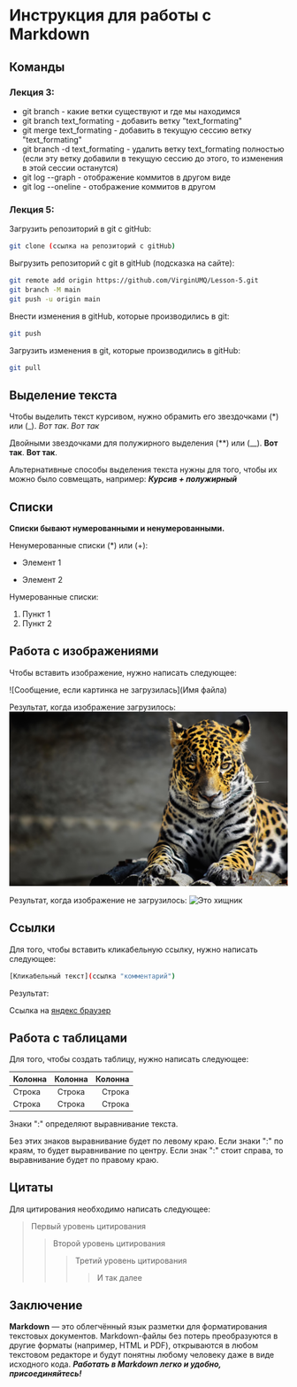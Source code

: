 # Инструкция для работы с Markdown

## Команды

### Лекция 3: 

* git branch - какие ветки существуют и где мы находимся
* git branch text_formating - добавить ветку "text_formating"
* git merge text_formating - добавить в текущую сессию ветку "text_formating"
* git branch -d text_formating - удалить ветку text_formating полностью (если эту ветку добавили в текущую сессию до этого, то изменения в этой сессии останутся)
* git log --graph - отображение коммитов в другом виде
* git log --oneline - отображение коммитов в другом

### Лекция 5:

Загрузить репозиторий в git с gitHub:
```sh
git clone (ссылка на репозиторий с gitHub)
```

Выгрузить репозиторий с git в gitHub (подсказка на сайте):
```sh
git remote add origin https://github.com/VirginUMQ/Lesson-5.git
git branch -M main
git push -u origin main
```

Внести изменения в gitHub, которые производились в git:
```sh
git push
```
Загрузить изменения в git, которые производились в gitHub:
```sh
git pull
```

## Выделение текста

Чтобы выделить текст курсивом, нужно обрамить его звездочками (*) или (_). *Вот так*. _Вот так_

Двойными звездочками для полужирного выделения (**) или (__). **Вот так**. __Вот так__.

Альтернативные способы выделения текста нужны для того, чтобы их можно было совмещать, например: *__Курсив + полужирный__* 

## Списки

**Списки бывают нумерованными и ненумерованными.**

Ненумерованные списки (*) или (+):
* Элемент 1
+ Элемент 2

Нумерованные списки:
1. Пункт 1
2. Пункт 2

## Работа с изображениями

Чтобы вставить изображение, нужно написать следующее:

![Сообщение, если картинка не загрузилась](Имя файла)

Результат, когда изображение загрузилось:
![Это хищник](killer.jpeg)

Результат, когда изображение не загрузилось:
![Это хищник](kill.jpeg) 

## Ссылки

Для того, чтобы вставить кликабельную ссылку, нужно написать следующее:

```sh
[Кликабельный текст](ссылка "комментарий")
```

Результат: 

Ссылка на [яндекс браузер](https://ya.ru/ "Нажми")

## Работа с таблицами

Для того, чтобы создать таблицу, нужно написать следующее:

Колонна | Колонна     |  Колонна
------  | :------:    |  ------:
Строка  | Строка      |  Строка
Строка  | Строка      |  Строка

Знаки ":" определяют выравнивание текста.

Без этих знаков выравнивание будет по левому краю. Если знаки ":" по краям, то будет выравнивание по центру. Если знак ":" стоит справа, то выравнивание будет по правому краю.

## Цитаты

Для цитирования необходимо написать следующее:
>Первый уровень цитирования
>>Второй уровень цитирования
>>>Третий уровень цитирования
>>>>И так далее

## Заключение

**Markdown** — это облегчённый язык разметки для форматирования текстовых документов. Markdown-файлы без потерь преобразуются в другие форматы (например, HTML и PDF), открываются в любом текстовом редакторе и будут понятны любому человеку даже в виде исходного кода. *__Работать в Markdown легко и удобно, присоединяйтесь!__*
